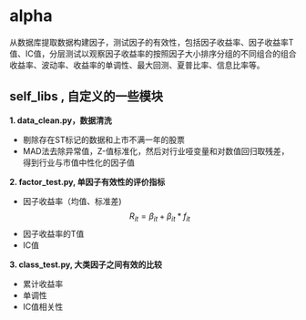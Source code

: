 # alpha
从数据库提取数据构建因子，测试因子的有效性，包括因子收益率、因子收益率T值、IC值，分层测试以观察因子收益率的按照因子大小排序分组的不同组合的组合收益率、波动率、收益率的单调性、最大回测、夏普比率、信息比率等。
## self_libs , 自定义的一些模块

  **1. data_clean.py，数据清洗**  
  * 剔除存在ST标记的数据和上市不满一年的股票
  * MAD法去除异常值，Z-值标准化，然后对行业哑变量和对数值回归取残差，得到行业与市值中性化的因子值
  
  **2. factor_test.py, 单因子有效性的评价指标** 
  * 因子收益率（均值、标准差)  
  $$R_{it} = \beta_{it} + \beta_{it} * f_{it}$$
  * 因子收益率的T值  
  * IC值
  
  **3. class_test.py, 大类因子之间有效的比较**   
  * 累计收益率
  * 单调性
  * IC值相关性
